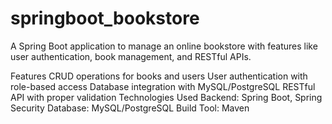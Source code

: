 # springboot_bookstore
A Spring Boot application to manage an online bookstore with features like user authentication, book management, and RESTful APIs.

Features
CRUD operations for books and users
User authentication with role-based access
Database integration with MySQL/PostgreSQL
RESTful API with proper validation
Technologies Used
Backend: Spring Boot, Spring Security
Database: MySQL/PostgreSQL
Build Tool: Maven

